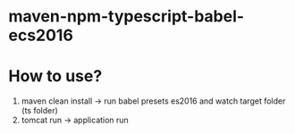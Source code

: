 # maven-npm-typescript-babel-ecs2016

# How to use?
1. maven clean install -> run babel presets es2016 and watch target folder (ts folder)
2. tomcat run -> application run
